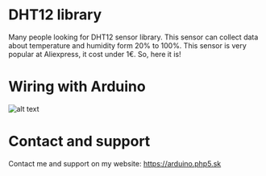# DHT12 library
Many people looking for DHT12 sensor library. This sensor can collect data about temperature and humidity form 20% to 100%. This sensor is very popular at Aliexpress, it cost under 1€. So, here it is!
# Wiring with Arduino
![alt text](http://i.ebayimg.com/images/g/vegAAOSwzJ5Xfy5V/s-l300.jpg)
# Contact and support
Contact me and support on my website: https://arduino.php5.sk
